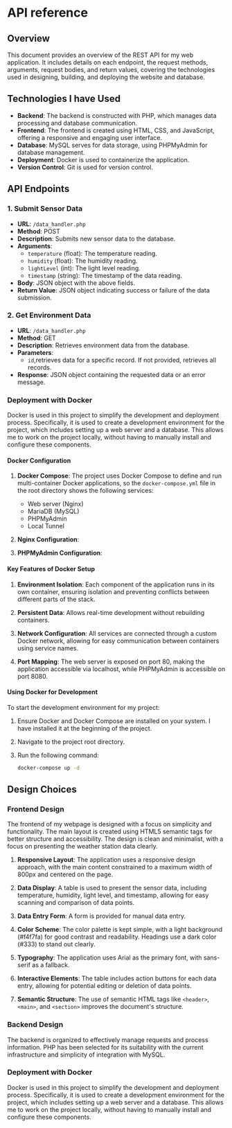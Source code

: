 # API reference

## Overview

This document provides an overview of the REST API for my web application. It includes details on each endpoint, the request methods, arguments, request bodies, and return values, covering the technologies used in designing, building, and deploying the website and database.

## Technologies I have Used

- **Backend**: The backend is constructed with PHP, which manages data processing and database communication.
- **Frontend**: The frontend is created using HTML, CSS, and JavaScript, offering a responsive and engaging user interface.
- **Database**:  MySQL serves for data storage, using PHPMyAdmin for database management.
- **Deployment**: Docker is used to containerize the application.
- **Version Control**: Git is used for version control.

## API Endpoints

### 1. Submit Sensor Data
- **URL**: `/data_handler.php`
- **Method**: POST
- **Description**: Submits new sensor data to the database.
- **Arguments**: 
  - `temperature` (float): The temperature reading.
  - `humidity` (float): The humidity reading.
  - `lightLevel` (int): The light level reading.
  - `timestamp` (string): The timestamp of the data reading.
- **Body**: JSON object with the above fields.
- **Return Value**: JSON object indicating success or failure of the data submission.

### 2. Get Environment Data

- **URL**: `/data_handler.php`
- **Method**: GET
- **Description**: Retrieves environment data from the database.
- **Parameters**: 
  - `id`,retrieves data for a specific record. If not provided, retrieves all records.
- **Response**: JSON object containing the requested data or an error message.


### Deployment with Docker

Docker is used in this project to simplify the development and deployment process. Specifically, it is used to create a development environment for the project, which includes setting up a web server and a database. This allows me to work on the project locally, without having to manually install and configure these components.

#### Docker Configuration

1. **Docker Compose**: 
   The project uses Docker Compose to define and run multi-container Docker applications, so the `docker-compose.yml` file in the root directory shows the following services:
   - Web server (Nginx)
   - MariaDB (MySQL)
   - PHPMyAdmin
   - Local Tunnel


2. **Nginx Configuration**:


3. **PHPMyAdmin Configuration**:


#### Key Features of Docker Setup

1. **Environment Isolation**: Each component of the application runs in its own container, ensuring isolation and preventing conflicts between different parts of the stack.

2. **Persistent Data**: Allows  real-time development without rebuilding containers.

3. **Network Configuration**: 
   All services are connected through a custom Docker network, allowing for easy communication between containers using service names.

4. **Port Mapping**: 
    The web server is exposed on port 80, making the application accessible via localhost, while PHPMyAdmin is accessible on port 8080.

#### Using Docker for Development

To start the development environment for my project:

1. Ensure Docker and Docker Compose are installed on your system. I have installed it at the beginning of the project.
2. Navigate to the project root directory.
3. Run the following command:

   ```bash
   docker-compose up -d


## Design Choices

### Frontend Design
The frontend of my webpage is designed with a focus on simplicity and functionality. The main layout is created using HTML5 semantic tags for better structure and accessibility. The design is clean and minimalist, with a focus on presenting the weather station data clearly.


1. **Responsive Layout**: The application uses a responsive design approach, with the main content constrained to a maximum width of 800px and centered on the page.

2. **Data Display**: A table is used to present the sensor data, including temperature, humidity, light level, and timestamp, allowing for easy scanning and comparison of data points.

3. **Data Entry Form**: A form is provided for manual data entry.

4. **Color Scheme**: The color palette is kept simple, with a light background (#f4f7fa) for good contrast and readability. Headings use a dark color (#333) to stand out clearly.

5. **Typography**: The application uses Arial as the primary font, with sans-serif as a fallback. 

6. **Interactive Elements**: The table includes action buttons for each data entry, allowing for potential editing or deletion of data points.

7. **Semantic Structure**: The use of semantic HTML tags like `<header>`, `<main>`, and `<section>` improves the document's structure.

### Backend Design
The backend is organized to effectively manage requests and process information. PHP has been selected for its suitability with the current infrastructure and simplicity of integration with MySQL.

### Deployment with Docker
Docker is used in this project to simplify the development and deployment process. Specifically, it is used to create a development environment for the project, which includes setting up a web server and a database. This allows me to work on the project locally, without having to manually install and configure these components.


